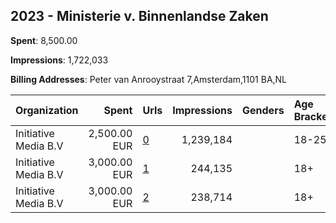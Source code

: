 ## 2023 - Ministerie v. Binnenlandse Zaken 
**Spent**: 8,500.00

**Impressions**: 1,722,033

**Billing Addresses**: Peter van Anrooystraat 7,Amsterdam,1101 BA,NL

|Organization|Spent|Urls|Impressions|Genders|Age Brackets|Country Codes|
|:---|---:|:---|---:|:---|:---|:---|
|Initiative Media B.V|2,500.00 EUR|[0](https://www.snap.com/political-ads/asset/9b7037d90a250f18e9eba0847c07494a6932a563779f2e45afd4a9e8a4a69079?mediaType=jpg)|1,239,184||18-25|netherlands|
|Initiative Media B.V|3,000.00 EUR|[1](https://www.snap.com/political-ads/asset/b3021b7594baa2539f349eb5e74c401ee8c7c4cd394625f2c84c23049375d87f?mediaType=mp4)|244,135||18+|netherlands|
|Initiative Media B.V|3,000.00 EUR|[2](https://www.snap.com/political-ads/asset/b3021b7594baa2539f349eb5e74c401ee8c7c4cd394625f2c84c23049375d87f?mediaType=mp4)|238,714||18+|netherlands|
